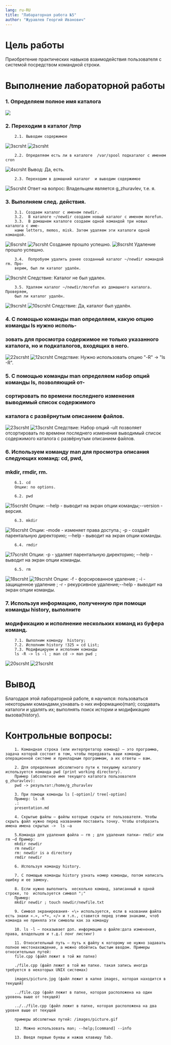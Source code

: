 ```yaml
---
lang: ru-RU
title: "Лабараторная работа №5"
author: "Журавлев Георгий Иванович"
---
```


# Цель работы
Приобретение практических навыков взаимодействия пользователя с системой посредством командной строки.

# Выполнение лабораторной работы

### 1. Определяем полное имя каталога
![](scrsht/1.jpg)

### 2. Переходим в каталог /tmp

        2.1. Выводим содержимое
![3scrsht](scrsht/3.jpg)
![2scrsht](scrsht/2.jpg)

        2.2. Определяем есть ли в каталоге  /var/spool подкаталог с именем cron
![4scrsht](scrsht/4.jpg)
        Вывод: Да, есть.

        2.3. Переходим в домашний каталог  и выводим содержимое
![5scrsht](scrsht/5.jpg)
        Ответ на вопрос: Владельцем является g_zhuravlev, т.е. я.

### 3. Выполняем след. действия.

        3.1. Создаем каталог с именем newdir.
        3.2.  В каталоге ~/newdir создаем новый каталог с именем morefun.
        3.3.  В домашнем каталоге создаем одной командой три новых каталога с име-
        нами letters, memos, misk. Затем удаляем эти каталоги одной командой.
![6scrsht](scrsht/6.jpg)
![7scrsht](scrsht/7.jpg)
        Создание прошло успешно.
![8scrsht](scrsht/8.jpg)
        Удаление прошло успешно.

        3.4.  Попробуем удалить ранее созданный каталог ~/newdir командой rm. Про-
        верим, был ли каталог удалён.
![9scrsht](scrsht/9.jpg)
        Следствие: Каталог не был удален.

        3.5. Удаляем каталог ~/newdir/morefun из домашнего каталога. Проверяем,
        был ли каталог удалён.
![9scrsht](scrsht/9.jpg)
![10scrsht](scrsht/10.jpg)
        Следствие: Да, каталог был удалён.

### 4. С помощью команды man определяем, какую опцию команды ls нужно исполь-
###    зовать для просмотра содержимое не только указанного каталога, но  и подкаталогов, входящих в него.
![22scrsht](scrsht/22.jpg)
![12scrsht](scrsht/12.jpg)
        Следствие: Нужно использовать опцию "-R" -> "ls -R".

### 5.  С помощью команды man определяем набор опций команды ls, позволяющий от-
###     сортировать по времени последнего изменения выводимый список содержимого
###     каталога с развёрнутым описанием файлов.
![23scrsht](scrsht/23.jpg)
![13scrsht](scrsht/13.jpg)
        Следствие: Набор опций -ult позволяет отсортировать по времени последнего изменения выводимый список содержимого каталога с развёрнутым описанием файлов.

### 6. Используем команду man для просмотра описания следующих команд: cd, pwd,
###    mkdir, rmdir, rm.
        6.1. cd
        Опции: no options.

        6.2. pwd
![15scrsht](scrsht/15.jpg)
        Опции: --help -  выводит на экран опции команды;--version - версия.

        6.3. mkdir
![16scrsht](scrsht/16.jpg)
        Опции: -mode - изменяет права доступа.; -p - создаёт парентальную директорию; --help - выводит на экран опции команды.

        6.4. rmdir
![17scrsht](scrsht/17.jpg)
        Опции: -p - удаляет парентальную директорию; --help - выводит на экран опции команды.

        6.5. rm
![18scrsht](scrsht/18.jpg)
![19scrsht](scrsht/19.jpg)
        Опции: -f - форсированное удаление ; -i - защищенное удаление ; -r - рекурсивное удаление;--help - выводит на экран опции команды.

### 7. Используя информацию, полученную при помощи команды history, выполните
### модификацию и исполнение нескольких команд из буфера команд.

        7.1. Выполним команду  history;  
        7.2. Исполним history !325 = cd List;
        7.3. Модифицируем и исполним команды
        ls -R -> ls -l ; man cd -> man pwd ;
![20scrsht](scrsht/20.jpg)
![21scrsht](scrsht/21.jpg)

# Вывод
Благодаря этой лабораторной работе, я научился: пользоваться некоторыми командами,узнавать о них информацию(man); создавать каталоги и удалять их; выполнять поиск истории и модификацию вызова(history).

# Контрольные вопросы:

        1. Командная строка (или интерпретатор команд) — это программа, задача которой состоит в том, чтобы передавать ваши команды операционной системе и прикладным программам, а их ответы — вам.

        2. Для определения абсолютного пути к текущему каталогу используется команда pwd (print working directory).
        Пример (абсолютное имя текущего каталога пользователя g_zhuravlev):
        pwd -> результат:/home/g_zhuravlev

        3. При помощи команды ls [-option]/ tree[-option]
        Пример: ls -R                        
        .:
        presentation.md

        4. Скрытые файлы — файлы которые скрыты от пользователя. Чтобы скрыть файл нужно перед названием поставить точку. Чтобы отобразить имена имена скрытых ->  ls –a

        5.Команда для удаления файла — rm ; для удаления папки— rmdir или rm –d Пример:
        mkdir newdir
        rm newdir
        rm: newdir is a directory
        rmdir newdir

        6. Используя команду history.

        7. С помощью команды history узнать номер команды, потом написать ошибку и ее замену.

        8. Если нужно выполнить  несколько команд, записанный в одной строке, то  используется символ ";"
        Пример:
        mkdir newdir ; touch newdir/newfile.txt

        9. Символ экранирования- «\» используется, если в названии файла есть знаки «.», «*», «/» и т.п., ставится перед этими знаками, чтоб команда не приняла эти символы как за команду

        10. ls -l — показывает доп. информацию о файле:дата изменения, права, владельцев и т.д.( лонг листинг)

        11. Относительный путь — путь к файлу к которому не нужно задавать полное местонахождение, а можно обойтись быстым вводом. Примеры относительных путей:
        file.сpp (файл лежит в той же папке)

        ./file.cpp (файл лежит в той же папке. такая запись иногда требуется в некоторых UNIX системах)

        images/picture.jpg (файл лежит в капке images, которая находится в текущей)

        ../file.cpp (файл лежит в папке, которая расположена на один уровень выше от текущей)

        ../../file.cpp (файл лежит в папке, которая расположена на два уровня выше от текущей

        примеры абсолютных путей: /images/picture.gif

        12. Можно использовать man; --help;[command] --info

        13. Введя первые буквы и нажав клавишу Tab.
